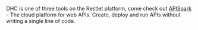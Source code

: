 DHC is one of three tools on the Restlet platform, come check out <a href="https://restlet.com/products/apispark/" target="_blank">APISpark</a> - The cloud platform for web APIs. Create, deploy and run APIs without writing a single line of code.
